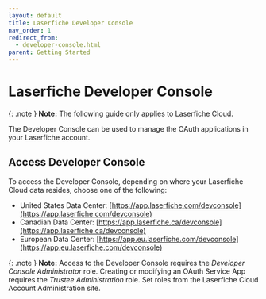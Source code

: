```yaml
---
layout: default
title: Laserfiche Developer Console
nav_order: 1
redirect_from:
  - developer-console.html
parent: Getting Started
---
```


<!--© 2024 Laserfiche.
See LICENSE-DOCUMENTATION and LICENSE-CODE in the project root for license information.-->

# Laserfiche Developer Console

{: .note }
**Note:** The following guide only applies to Laserfiche Cloud.

The Developer Console can be used to manage the OAuth applications in your Laserfiche account.

## Access Developer Console

To access the Developer Console, depending on where your Laserfiche Cloud data resides, choose one of the following:

- United States Data Center: [https://app.laserfiche.com/devconsole](https://app.laserfiche.com/devconsole)
- Canadian Data Center: [https://app.laserfiche.ca/devconsole](https://app.laserfiche.ca/devconsole)
- European Data Center: [https://app.eu.laserfiche.com/devconsole](https://app.eu.laserfiche.com/devconsole)

{: .note }
**Note:** Access to the Developer Console requires the _Developer Console Administrator_ role. Creating or modifying an OAuth Service App requires the _Trustee Administration_ role. Set roles from the Laserfiche Cloud Account Administration site.
